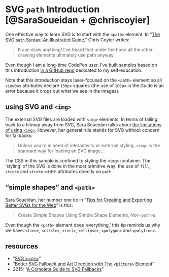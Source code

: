 # SVG `path` Introduction [@SaraSoueidan + @chriscoyier]

One effective way to learn SVG is to start with the `<path>` element. In “[The SVG `path` Syntax: An Illustrated Guide](https://css-tricks.com/svg-path-syntax-illustrated-guide/),” Chris Coyier writes:

>It can draw anything! I’ve heard that under the hood all the other drawing elements ultimately use path anyway.

Even though I am a long-time CodePen user, I’ve built samples based on this introduction [in a GitHub repo](https://github.com/BryanWilhite/nodejs/tree/master/svg-path) dedicated to my self-education.

Note that this introduction stays laser-focused on the `<path>` element so all `viewBox` attributes declare `150px` squares (the use of `100px` in the Guide is an error because it crops out what we see in the images).

## using SVG and `<img>`

The external SVG files are loaded with `<img>` elements. In terms of falling back to a bitmap away from SVG, Sara Soueidan talks about [the limitations of using `<img>`](https://www.sarasoueidan.com/blog/svg-picture/). However, her general rule stands for SVG without concern for fallbacks:

>Unless you’re in need of interactivity or external styling, `<img>` is the standard way for loading an SVG image…

The CSS in this sample is confined to styling the `<img>` container. The ‘styling’ of the SVG is done in the most primitive way: the use of `fill`, `stroke` and `stroke-width` attributes directly on `path`.

## “simple shapes” and `<path>`

Sara Soueidan, her number one tip in “[Tips for Creating and Exporting Better SVGs for the Web](http://www.sarasoueidan.com/blog/svg-tips-for-designers/)” is this:

> Create Simple Shapes Using Simple Shape Elements, Not `<path>`s.

Even though the `<path>` element does ‘everything,’ this tip reminds us why we have: `<line>`, `<circle>`, `<rect>`, `<ellipse>`, `<polygon>` and `<polyline>`.

## resources

* “[SVG `<path>`](https://www.w3schools.com/graphics/svg_path.asp)”
* “[Better SVG Fallback and Art Direction with The `<picture>` Element](https://www.sarasoueidan.com/blog/svg-picture/)”
* 2015: “[A Complete Guide to SVG Fallbacks](https://css-tricks.com/a-complete-guide-to-svg-fallbacks/)”
